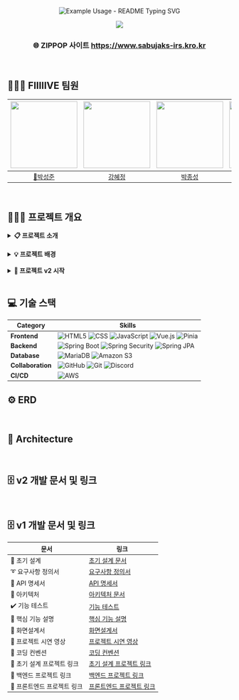<!-- 제목 -->
<p align="center">
  <img src="https://readme-typing-svg.demolab.com/?lines=%F0%9F%8F%A0+%ED%8C%9D%EC%97%85%EC%8A%A4%ED%86%A0%EC%96%B4+%EC%82%AC%EC%A0%84+%EC%98%88%EC%95%BD+%EC%84%9C%EB%B9%84%EC%8A%A4+ZIP_POP&font=Gothic+A1&size=23%&center=true&width=430&height=50&duration=4000&pause=1000&color=ffffff" alt="Example Usage - README Typing SVG">
</p>

<!-- 배너 -->
<div align="center">
    <!-- <img style="width: 50%" src="https://capsule-render.vercel.app/api?type=Waving&color=0:B2CCFF,100:D1B2FF&height=250&section=header&text=🏠ZIP_POP&desc=FIIIIIVE&descSize=20&descAlign=68&descAlignY=70&fontSize=100&animation=fadeIn&fontColor=ffff"/> -->
    <img  style="width: 50%" src="https://github.com/user-attachments/assets/e2b36e39-77bb-450e-a581-634798a2842a">
</div>

<!-- 홈페이지 링크 -->
<div align=center>
	<h3>
	    🌐 ZIPPOP 사이트
	    <a href="https://www.sabujaks-irs.kro.kr/">https://www.sabujaks-irs.kro.kr</a>
	</h3>
</div>

<br>

## 👩🏻‍💻‍ FIIIIIVE 팀원
<div align="center">

|<img src="https://github.com/user-attachments/assets/f07c38f6-72c9-460c-a7e2-d53c5afef3c1" width="150" height="150"/>|<img src="https://github.com/user-attachments/assets/4b72aa7f-a027-4499-8ebf-822bfc18609c" width="150" height="150"/>|<img src="https://github.com/user-attachments/assets/522c17d9-8d13-4071-99e0-1760122103e3" width="150" height="150"/>|<img src="https://github.com/user-attachments/assets/5a3d6982-7433-4eac-a88a-4e48007eea7a" width="150" height="150"/>|<img src="https://github.com/user-attachments/assets/dca7532e-84e6-4add-b0e8-a1b244a90f91" width="150" height="150"/>|
|:-:|:-:|:-:|:-:|:-:|
|<a href="https://github.com/seongxun">👑박성준</a>|<a href="https://github.com/hyejeung">강혜정</a>|<a href="https://github.com/mpqm">박종성</a>|<a href="https://github.com/NakyungSong">송나경</a>|<a href="https://github.com/yeoxxy">정수연</a>|

</div>

<br>

## 👨🏻‍🏫 프로젝트 개요
<details>
	<summary><b> 📋 프로젝트 소개</b></summary>
    <ul>
        <li>
            최근 화장품이나 의류를 넘어 드라마, 음악, 게임, 영화, 애니메이션 등 상관없이 각 업계에서 팝업스토어를 활용하고 있다. <br>
            <strong>팝업스토어에서는 기존 매장과의 차별점을 두기 위해 한정판 굿즈를 판매</strong>하기 때문에, 
            이를 구매하기 위해 <strong>장시간 대기하는 현상이 급증하는 추세</strong>다.
        </li>
        <br>
        <li>
            <strong>🏠ZIP_POP 이 제공하는 서비스</strong><br>
            사전예약을 통해 기존의 팝업스토어 대기 시스템을 개선하고 밤샘 대기 또는 장시간 대기로 인한 고객과 해당 팝업 주변 거주민의 불편을 해소<br>
            매장 입성에 성공했음에도 재고 소진 등의 이유로 원하는 물품을 구하지 못하는 상황을 방지할 수 있도록 사전예약자에 한 해 굿즈를 선구매
        </li>
        <br>
        <li>
            예약 기능 없이 정보 제공을 목적으로 하는 유사 사이트와 달리, <strong>🏠ZIP_POP</strong>은 하나의 사이트에서 <strong>팝업스토어와 관련된 정보 파악뿐만 아니라 예약 및 굿즈 구매까지 가능하다는 차별점</strong>이 있다.
        </li>
    </ul>
</details>

<br>

<details>
	<summary><b> 💡 프로젝트 배경</b></summary>
    <ul>
        <li>
             <p>대학원생 한지선씨(30)는 인기 유튜버 '침착맨'의 팝업스토어에 방문하기 위해 치열한 예약 경쟁을 뚫었다. 침착맨 팬 커뮤니티에서 예약 팁도 전수받았지만 "인기 상품이 모두 품절돼 아쉬워 아침 일찍 다시 방문해 볼까 생각 중이다"라고 말했다.</p><br>
            <div align="left">
                <img src="./docs/img/기사1.png" width=500, height=310><br>
                <a>https://news.mt.co.kr/mtview.php?no=2024051609573785999</a>
            </div>
        </li>
        <br>
        <li>
            <p>더현대서울은 2021년 2월 개점 후 2023년 11월 중순까지 약 460회의 팝업스토어를 운영했다. 이틀에 한 개꼴로 새로운 팝업스토어를 연 셈이다. <br>‘임시 매장’의 이미지였던 팝업스토어가 ‘한정판 전문 매장’으로 진화했다고 본다. 운영 기간 제한이라는 팝업스토어의 특징이 ‘이때 아니면 못 산다’는 인식을 주게 되었다.</p><br>
            <div align="left">
                <img src="./docs/img/기사2.png" width=500, height=300><br>
                <a>https://www.donga.com/news/Economy/article/all/20231201/122446644/1</a>
            </div>
        </li>
    </ul>
</details>

<br>

<details>
	<summary><b> 🌱 프로젝트 v2 시작</b></summary>
    <ul>
        <li> 전 프로젝트는 끝났지만 미구현한 기능 및 프론트엔드가 미완성되어있었습니다.</li>
        <br>
        <li> 부실한 문서들을 개발문서들을 정리하고, GithubAction CICD를 추가해 시작했습니다.</li>
        <br>
        <li> 이에 리프레쉬 토큰 및 대기열을 추가한 프로젝트 v2를 개인으로 구성하고 시작했습니다.</li>
        <br>
    </ul>
</details>

<br>

## 💻 기술 스택
| **Category**       | **Skills**                                                                                                                                                                                                                                               |
|--------------------|-----------------------------------------------------------------------------------------------------------------------------------------------------------------------------------------------------------------------------------------------------------|
| **Frontend**       | ![HTML5](https://img.shields.io/badge/html5-E34F26?style=for-the-badge&logo=html5&logoColor=white) ![CSS](https://img.shields.io/badge/css-1572B6?style=for-the-badge&logo=css3&logoColor=white) ![JavaScript](https://img.shields.io/badge/javascript-F7DF1E?style=for-the-badge&logo=javascript&logoColor=white) ![Vue.js](https://img.shields.io/badge/vue.js-4FC08D.svg?&style=for-the-badge&logo=vuedotjs&logoColor=white) ![Pinia](https://img.shields.io/badge/pinia-F99F1C?style=for-the-badge&logo=pinia&logoColor=white) |
| **Backend**        | ![Spring Boot](https://img.shields.io/badge/springboot-6DB33F?style=for-the-badge&logo=springboot&logoColor=white) ![Spring Security](https://img.shields.io/badge/springsecurity-6DB33F?style=for-the-badge&logo=springsecurity&logoColor=white) ![Spring JPA](https://img.shields.io/badge/springjpa-6DB33F?style=for-the-badge&logo=spring&logoColor=white) |
| **Database**       | ![MariaDB](https://img.shields.io/badge/mariadb-003545?style=for-the-badge&logo=mariadb&logoColor=white) ![Amazon S3](https://img.shields.io/badge/amazon%20s3-569A31?style=for-the-badge&logo=amazons3&logoColor=white)                             |
| **Collaboration**  | ![GitHub](https://img.shields.io/badge/Github-181717?style=for-the-badge&logo=github&logoColor=white) ![Git](https://img.shields.io/badge/Git-F05032?style=for-the-badge&logo=git&logoColor=white) ![Discord](https://img.shields.io/badge/Discord-%235865F2.svg?style=for-the-badge&logo=discord&logoColor=white) |
| **CI/CD**          | ![AWS](https://img.shields.io/badge/AWS-232F3E.svg?style=for-the-badge&logo=amazonwebservices&logoColor=white)                                                                                                                                            |

## ⚙ ERD
<div align="center">
    
</div>

<br>

## 🎡 Architecture
<div align="center">
    
</div>

<br>

## 🗄️ v2 개발 문서 및 링크

<br>

## 🗄️ v1 개발 문서 및 링크
| **문서**           | **링크**                                                                                                                                       |
|------------------|------------------------------------------------------------------------------------------------------------------------------------------------|
| 📖 초기 설계         | [초기 설계 문서](https://github.com/mpqm/spring-service-zippop/wiki/v1%E2%80%901.-%EC%B4%88%EA%B8%B0%EC%84%A4%EA%B3%84)                        |
| ➰ 요구사항 정의서       | [요구사항 정의서](https://docs.google.com/spreadsheets/d/1Oy9dhMyVrUTMVNd5EqTX9RuNqQDUb2-Y/edit?usp=sharing&ouid=117935972514311680024&rtpof=true&sd=true) |
| 📃 API 명세서       | [API 명세서](https://jazzy-bumper-d95.notion.site/ZIPPOP-API-b8578829d1b140a6825b8880aa47e5ee)                                                |
| 📡 아키텍처          | [아키텍처 문서](https://github.com/mpqm/spring-service-zippop/wiki/v1%E2%80%904.-%EC%95%84%ED%82%A4%ED%85%8D%EC%B2%98)                          |
| ✔️ 기능 테스트        | [기능 테스트](https://github.com/mpqm/spring-service-zippop/wiki/v1%E2%80%905.-%EA%B8%B0%EB%8A%A5-%ED%85%8C%EC%8A%A4%ED%8A%B8)                   |
| 🔎 핵심 기능 설명      | [핵심 기능 설명](https://github.com/mpqm/spring-service-zippop/wiki/v1%E2%80%906-%ED%95%B5%EC%8B%AC-%EA%B8%B0%EB%8A%A5-%EC%84%A4%EB%AA%85)         |
| 🌱 화면설계서         | [화면설계서](https://www.figma.com/design/Lsk0T0J6oH3GSzmzInUJPZ/%ED%99%94%EB%A9%B4%EC%84%A4%EA%B3%84%EC%84%9C?node-id=0-1&t=lKoGim9PCwtw4xTA-0)|
| 🎥 프로젝트 시연 영상    | [프로젝트 시연 영상](https://github.com/mpqm/spring-service-zippop/wiki/v1%E2%80%907.-%ED%94%84%EB%A1%9C%EC%A0%9D%ED%8A%B8-%EC%8B%9C%EC%97%B0-%EC%98%81%EC%83%81) |
| 🔗 코딩 컨벤션        | [코딩 컨벤션](https://github.com/mpqm/spring-service-zippop/wiki/%EC%BB%A8%EB%B2%A4%EC%85%98)                                                   |
| 📖 초기 설계 프로젝트 링크 | [초기 설계 프로젝트 링크](https://github.com/beyond-sw-camp/be06-1st-FIIIIIVE-ZIP_POP)                                                      |
| 📖 백엔드 프로젝트 링크   | [백엔드 프로젝트 링크](https://github.com/beyond-sw-camp/be06-2nd-FIIIIIVE-ZIP_POP)                                                          |
| 📖 프론트엔드 프로젝트 링크 | [프론트엔드 프로젝트 링크](https://github.com/beyond-sw-camp/be06-3rd-FIIIIIVE-ZIP_POP)                                                    |

